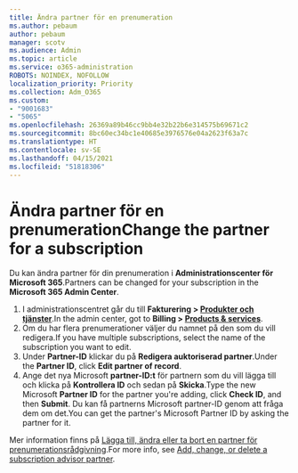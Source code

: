 ```yaml
---
title: Ändra partner för en prenumeration
ms.author: pebaum
author: pebaum
manager: scotv
ms.audience: Admin
ms.topic: article
ms.service: o365-administration
ROBOTS: NOINDEX, NOFOLLOW
localization_priority: Priority
ms.collection: Adm_O365
ms.custom:
- "9001683"
- "5065"
ms.openlocfilehash: 26369a89b46cc9bb4e32b22b6e314575b69671c2
ms.sourcegitcommit: 8bc60ec34bc1e40685e3976576e04a2623f63a7c
ms.translationtype: HT
ms.contentlocale: sv-SE
ms.lasthandoff: 04/15/2021
ms.locfileid: "51818306"
---
```

# <a name="change-the-partner-for-a-subscription"></a><span data-ttu-id="69c46-102">Ändra partner för en prenumeration</span><span class="sxs-lookup"><span data-stu-id="69c46-102">Change the partner for a subscription</span></span>

<span data-ttu-id="69c46-103">Du kan ändra partner för din prenumeration i **Administrationscenter för Microsoft 365**.</span><span class="sxs-lookup"><span data-stu-id="69c46-103">Partners can be changed for your subscription in the **Microsoft 365 Admin Center**.</span></span>

1. <span data-ttu-id="69c46-104">I administrationscentret går du till **Fakturering > [Produkter och tjänster](https://go.microsoft.com/fwlink/p/?linkid=842054)**.</span><span class="sxs-lookup"><span data-stu-id="69c46-104">In the admin center, got to **Billing > [Products & services](https://go.microsoft.com/fwlink/p/?linkid=842054)**.</span></span> 
2. <span data-ttu-id="69c46-105">Om du har flera prenumerationer väljer du namnet på den som du vill redigera.</span><span class="sxs-lookup"><span data-stu-id="69c46-105">If you have multiple subscriptions, select the name of the subscription you want to edit.</span></span> 
3. <span data-ttu-id="69c46-106">Under **Partner-ID** klickar du på **Redigera auktoriserad partner**.</span><span class="sxs-lookup"><span data-stu-id="69c46-106">Under the **Partner ID**, click **Edit partner of record**.</span></span>
4. <span data-ttu-id="69c46-107">Ange det nya Microsoft **partner-ID:t** för partnern som du vill lägga till och klicka på **Kontrollera ID** och sedan på **Skicka**.</span><span class="sxs-lookup"><span data-stu-id="69c46-107">Type the new Microsoft **Partner ID** for the partner you're adding, click **Check ID**, and then **Submit**.</span></span> <span data-ttu-id="69c46-108">Du kan få partnerns Microsoft partner-ID genom att fråga dem om det.</span><span class="sxs-lookup"><span data-stu-id="69c46-108">You can get the partner's Microsoft Partner ID by asking the partner for it.</span></span>

<span data-ttu-id="69c46-109">Mer information finns på [Lägga till, ändra eller ta bort en partner för prenumerationsrådgivning](https://docs.microsoft.com/microsoft-365/admin/misc/add-partner).</span><span class="sxs-lookup"><span data-stu-id="69c46-109">For more info, see [Add, change, or delete a subscription advisor partner](https://docs.microsoft.com/microsoft-365/admin/misc/add-partner).</span></span> 
